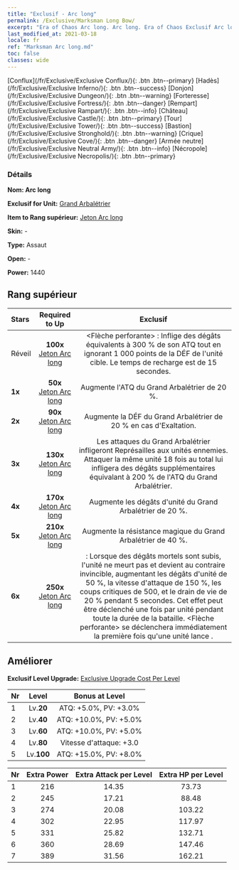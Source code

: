 ```yaml
---
title: "Exclusif - Arc long"
permalink: /Exclusive/Marksman Long Bow/
excerpt: "Era of Chaos Arc long. Arc long. Era of Chaos Exclusif Arc long. Grand Arbalétrier Exclusif."
last_modified_at: 2021-03-18
locale: fr
ref: "Marksman Arc long.md"
toc: false
classes: wide
---
```

 [Conflux](/fr/Exclusive/Exclusive Conflux/){: .btn .btn--primary} [Hadès](/fr/Exclusive/Exclusive Inferno/){: .btn .btn--success} [Donjon](/fr/Exclusive/Exclusive Dungeon/){: .btn .btn--warning} [Forteresse](/fr/Exclusive/Exclusive Fortress/){: .btn .btn--danger} [Rempart](/fr/Exclusive/Exclusive Rampart/){: .btn .btn--info} [Château](/fr/Exclusive/Exclusive Castle/){: .btn .btn--primary} [Tour](/fr/Exclusive/Exclusive Tower/){: .btn .btn--success} [Bastion](/fr/Exclusive/Exclusive Stronghold/){: .btn .btn--warning} [Crique](/fr/Exclusive/Exclusive Cove/){: .btn .btn--danger} [Armée neutre](/fr/Exclusive/Exclusive Neutral Army/){: .btn .btn--info} [Nécropole](/fr/Exclusive/Exclusive Necropolis/){: .btn .btn--primary} 

### Détails
 **Nom: Arc long** 

 **Exclusif for Unit:** [Grand Arbalétrier](/fr/units/Marksman/) 

 **Item to Rang supérieur:** [Jeton Arc long](/fr/Items/con_914/)

 **Skin:** -

 **Type:** Assaut

 **Open:** -

 **Power:** 1440

## Rang supérieur

  |     Stars    |  Required to Up | Exclusif |
  |:-------------|:---------------:|:---------------:|
  |  Réveil  | **100x** [Jeton Arc long](/fr/Items/con_914/) | <Flèche perforante> : Inflige des dégâts équivalents à 300 % de son ATQ tout en ignorant 1 000 points de la DÉF de l'unité cible. Le temps de recharge est de 15 secondes. |
  | **1x** <i class="fas fa-star"/> | **50x** [Jeton Arc long](/fr/Items/con_914/) | Augmente l'ATQ du Grand Arbalétrier de 20 %. |
  | **2x** <i class="fas fa-star"/> | **90x** [Jeton Arc long](/fr/Items/con_914/) | Augmente la DÉF du Grand Arbalétrier de 20 % en cas d'Exaltation. |
  | **3x** <i class="fas fa-star"/> | **130x** [Jeton Arc long](/fr/Items/con_914/) | Les attaques du Grand Arbalétrier infligeront Représailles aux unités ennemies. Attaquer la même unité 18 fois au total lui infligera des dégâts supplémentaires équivalant à 200 % de l'ATQ du Grand Arbalétrier. |
  | **4x** <i class="fas fa-star"/> | **170x** [Jeton Arc long](/fr/Items/con_914/) | Augmente les dégâts d'unité du Grand Arbalétrier de 20 %. |
  | **5x** <i class="fas fa-star"/> | **210x** [Jeton Arc long](/fr/Items/con_914/) | Augmente la résistance magique du Grand Arbalétrier de 40 %. |
  | **6x** <i class="fas fa-star"/> | **250x** [Jeton Arc long](/fr/Items/con_914/) | <Serment de mort> : Lorsque des dégâts mortels sont subis, l'unité ne meurt pas et devient au contraire invincible, augmentant les dégâts d'unité de 50 %, la vitesse d'attaque de 150 %, les coups critiques de 500, et le drain de vie de 20 % pendant 5 secondes. Cet effet peut être déclenché une fois par unité pendant toute la durée de la bataille. <Flèche perforante> se déclenchera immédiatement la première fois qu'une unité lance <Serment de mort>. |


## Améliorer
 **Exclusif Level Upgrade:** [Exclusive Upgrade Cost Per Level](/Exclusive/ExclusiveUpgradeCostPerLevel/)

  |  Nr  |   Level  | Bonus at Level |
  |:-----|:--------:|:--------------:|
  | 1 | Lv.**20** | ATQ: +5.0%, PV: +3.0% |
  | 2 | Lv.**40** | ATQ: +10.0%, PV: +5.0% |
  | 3 | Lv.**60** | ATQ: +10.0%, PV: +5.0% |
  | 4 | Lv.**80** | Vitesse d'attaque: +3.0 |
  | 5 | Lv.**100** | ATQ: +15.0%, PV: +8.0% |


  |  Nr  |  Extra Power | Extra Attack per Level | Extra HP per Level |
  |:-----|:--------:|:--------:|:--------:|
  | 1 | 216 | 14.35 | 73.73 |
  | 2 | 245 | 17.21 | 88.48 |
  | 3 | 274 | 20.08 | 103.22 |
  | 4 | 302 | 22.95 | 117.97 |
  | 5 | 331 | 25.82 | 132.71 |
  | 6 | 360 | 28.69 | 147.46 |
  | 7 | 389 | 31.56 | 162.21 |


